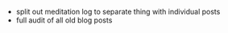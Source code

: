 * split out meditation log to separate thing with individual posts
* full audit of all old blog posts
